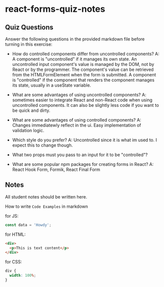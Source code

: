 # react-forms-quiz-notes

## Quiz Questions

Answer the following questions in the provided markdown file before turning in this exercise:

- How do controlled components differ from uncontrolled components?
  A: A component is "uncontrolled" if it manages its own state. An uncontrolled input component's value is managed by the DOM, not by React or by the programmer. The component's value can be retrieved from the HTMLFormElement when the form is submitted. A component is "controlled" if the component that renders the component manages its state, usually in a useState variable.
- What are some advantages of using uncontrolled components?
  A: sometimes easier to integrate React and non-React code when using uncontrolled components. It can also be slightly less code if you want to be quick and dirty.
- What are some advantages of using controlled components?
  A: Changes immediatewly reflect in the ui. Easy implementation of validation logic.
- Which style do you prefer?
  A: Uncontrolled since it is what im used to. I expect this to change though.
- What two props must you pass to an input for it to be "controlled"?

- What are some popular npm packages for creating forms in React?
  A: React Hook Form, Formik, React Final Form

## Notes

All student notes should be written here.

How to write `Code Examples` in markdown

for JS:

```javascript
const data = 'Howdy';
```

for HTML:

```html
<div>
  <p>This is text content</p>
</div>
```

for CSS:

```css
div {
  width: 100%;
}
```
